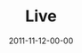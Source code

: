 ---
layout: message
category: message
series: "The Strong Challenge"
title: "Live"
date: 2011-11-12-00-00
message_id: 700
audio: "http://s3.amazonaws.com/crossroads-media/media/legacy/mp3/strong06.mp3"
audio-duration: "51:07"
program: "http://s3.amazonaws.com/crossroads-media/media/legacy/documents/11_12-13_11STRONGProgram.pdf"
description: "The challenges we’ve incorporated over the past weeks are all important elements of the lives of disciples of Jesus. As we continue to engage with these rhythms and practices, we grow closer to God and spiritually strong."
video: "https://s3.amazonaws.com/crossroadsvideomessages/strong06.mp4"
video-duration: "51:13"
video-image: "http://s3.amazonaws.com/crossroads-media/images/legacy/content/strong06_still.jpg"
flag: "N"
---